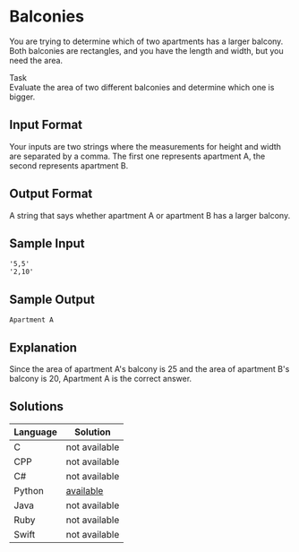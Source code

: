 # Balconies

You are trying to determine which of two apartments has a larger balcony. Both balconies are rectangles, and you have the length and width, but you need the area.

Task  
Evaluate the area of two different balconies and determine which one is bigger.

## Input Format
Your inputs are two strings where the measurements for height and width are separated by a comma. The first one represents apartment A, the second represents apartment B.

## Output Format
A string that says whether apartment A or apartment B has a larger balcony.

## Sample Input
```
'5,5'
'2,10'
```

## Sample Output
```
Apartment A
```

## Explanation
Since the area of apartment A's balcony is 25 and the area of apartment B's balcony is 20, Apartment A is the correct answer.

## Solutions

Language | Solution
---------|---------
C | not available
CPP | not available
C# | not available
Python | [available](https://raw.githubusercontent.com/chankruze/challenges/master/sololearn/Balconies/Balconies.py)
Java | not available
Ruby | not available
Swift | not available